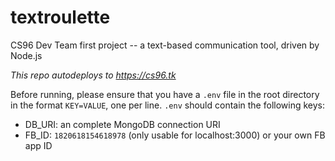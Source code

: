# textroulette
CS96 Dev Team first project -- a text-based communication tool, driven by Node.js

*This repo autodeploys to https://cs96.tk* 

Before running, please ensure that you have a `.env` file in the root directory in the format `KEY=VALUE`, one per line. `.env` should contain the following keys:

* DB_URI: an complete MongoDB connection URI
* FB_ID: `1820618154618978` (only usable for localhost:3000) or your own FB app ID
